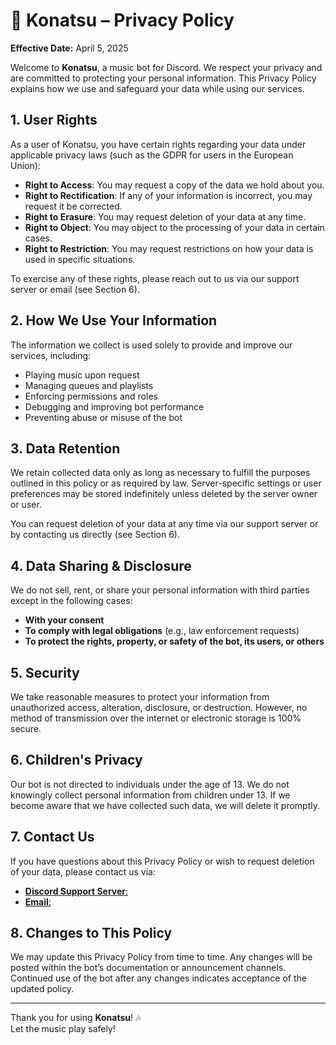 # :musical_note: Konatsu – Privacy Policy

**Effective Date:** April 5, 2025

Welcome to **Konatsu**, a music bot for Discord. We respect your privacy and are committed to protecting your personal information. This Privacy Policy explains how we use and safeguard your data while using our services.

## 1. User Rights

As a user of Konatsu, you have certain rights regarding your data under applicable privacy laws (such as the GDPR for users in the European Union):

- **Right to Access**: You may request a copy of the data we hold about you.
- **Right to Rectification**: If any of your information is incorrect, you may request it be corrected.
- **Right to Erasure**: You may request deletion of your data at any time.
- **Right to Object**: You may object to the processing of your data in certain cases.
- **Right to Restriction**: You may request restrictions on how your data is used in specific situations.

To exercise any of these rights, please reach out to us via our support server or email (see Section 6).

## 2. How We Use Your Information

The information we collect is used solely to provide and improve our services, including:

- Playing music upon request  
- Managing queues and playlists  
- Enforcing permissions and roles  
- Debugging and improving bot performance  
- Preventing abuse or misuse of the bot

## 3. Data Retention

We retain collected data only as long as necessary to fulfill the purposes outlined in this policy or as required by law. Server-specific settings or user preferences may be stored indefinitely unless deleted by the server owner or user.

You can request deletion of your data at any time via our support server or by contacting us directly (see Section 6).

## 4. Data Sharing & Disclosure

We do not sell, rent, or share your personal information with third parties except in the following cases:

- **With your consent**
- **To comply with legal obligations** (e.g., law enforcement requests)
- **To protect the rights, property, or safety of the bot, its users, or others**

## 5. Security

We take reasonable measures to protect your information from unauthorized access, alteration, disclosure, or destruction. However, no method of transmission over the internet or electronic storage is 100% secure.

## 6. Children's Privacy

Our bot is not directed to individuals under the age of 13. We do not knowingly collect personal information from children under 13. If we become aware that we have collected such data, we will delete it promptly.

## 7. Contact Us

If you have questions about this Privacy Policy or wish to request deletion of your data, please contact us via:

- [**Discord Support Server**:](https://discord.gg/xkP6DaDTq8)
- [**Email**:](devopsgamal888@gmail.com)
## 8. Changes to This Policy

We may update this Privacy Policy from time to time. Any changes will be posted within the bot’s documentation or announcement channels. Continued use of the bot after any changes indicates acceptance of the updated policy.

---

Thank you for using **Konatsu**! :notes:  
Let the music play safely!
